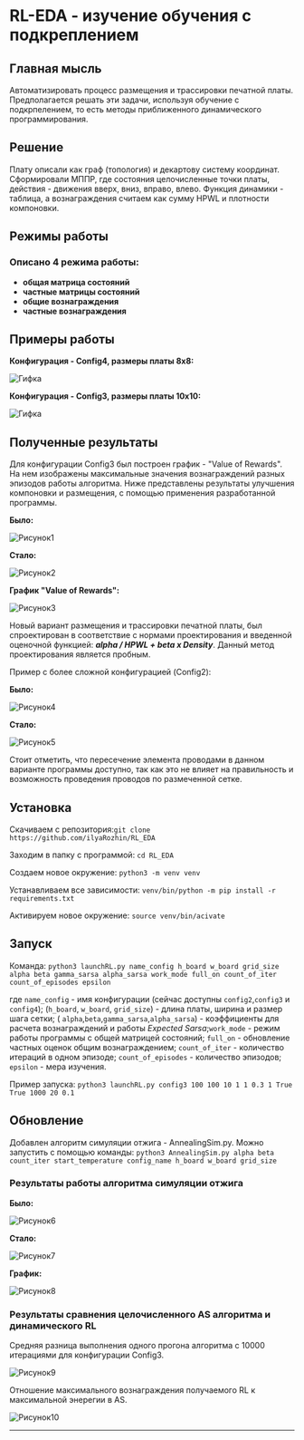 # RL-EDA - изучение обучения с подкреплением
## Главная мысль
Автоматизировать процесс размещения и трассировки печатной платы. Предполагается решать эти задачи, используя обучение с подкрпелением, то есть методы приближенного динамического программирования.
## Решение
Плату описали как граф (топология) и декартову систему координат. Сформировали МППР, где состояния целочисленные точки платы, действия - движения вверх, вниз, вправо, влево. Функция динамики - таблица, а вознаграждения считаем как сумму HPWL и плотности компоновки.
## Режимы работы
### Описано 4 режима работы: 
- **общая матрица состояний**
- **частные матрицы состояний**
- **общие вознаграждения**
- **частные вознаграждения**
## Примеры работы
 **Конфигурация - Config4, размеры платы 8x8:**

![Гифка](results/dynamic_config4.gif)
 
**Конфигурация - Config3, размеры платы 10x10:**

![Гифка](results/dynamic_config3.gif)

## Полученные результаты
Для конфигурации Config3 был построен график - "Value of Rewards". На нем изображены максимальные значения вознаграждений разных эпизодов работы алгоритма. Ниже представлены результаты улучшения компоновки и размещения, с помощью применения разработанной программы.

**Было:**

![Рисунок1](results/StartImage_config3&work=True.png)

**Стало:**

![Рисунок2](results/MaxImage_config3&work=True.png)

**График "Value of Rewards":**

![Рисунок3](results/config3_values_of_rewards.png)

Новый вариант размещения и трассировки печатной платы, был спроектирован в соответствие с нормами проектирования и введенной оценочной функцией: ***alpha / HPWL + beta x Density***. Данный метод проектирования является пробным.

Пример с более сложной конфигурацией (Config2):

**Было:**

![Рисунок4](results/StartMaxConfig2.png) 

**Стало:**

![Рисунок5](results/TestMaxConfig2.png)

Стоит отметить, что пересечение элемента проводами в данном варианте программы доступно, так как это не влияет на правильность и возможность проведения проводов по размеченной сетке.
## Установка
Скачиваем с репозитория:`git clone https://github.com/ilyaRozhin/RL_EDA`

Заходим в папку с программой: `cd RL_EDA`

Создаем новое окружение: `python3 -m venv venv`

Устанавливаем все зависимости: `venv/bin/python -m pip install -r requirements.txt`

Активируем новое окружение: `source venv/bin/acivate`


## Запуск

Команда: `python3 launchRL.py name_config h_board w_board grid_size alpha beta gamma_sarsa alpha_sarsa work_mode full_on count_of_iter count_of_episodes epsilon`

где  `name_config` - имя конфигурации (сейчас доступны `config2`,`config3` и `config4`); (`h_board`, `w_board`, `grid_size`) - длина платы, ширина и размер шага сетки; ( `alpha`,`beta`,`gamma_sarsa`,`alpha_sarsa`) - коэффициенты для расчета вознаграждений и работы  *Expected Sarsa*;`work_mode` - режим работы программы с общей матрицей состояний; `full_on` - обновление частных оценок общим вознаграждением; `count_of_iter` - количество итераций в одном эпизоде; `count_of_episodes` - количество эпизодов; `epsilon` - мера изучения.

Пример запуска: `python3 launchRL.py config3 100 100 10 1 1 0.3 1 True True 1000 20 0.1`


## Обновление
Добавлен алгоритм симуляции отжига - AnnealingSim.py.
Можно запустить с помощью команды: `python3 AnnealingSim.py alpha beta count_iter start_temperature config_name h_board w_board grid_size`

### Результаты работы алгоритма симуляции отжига

**Было:**

![Рисунок6](results/Annealing_StartImage_config3.png)

**Стало:**

![Рисунок7](results/Annealing_MaxImage_config3.png)

**График:**

![Рисунок8](results/Annealing_config3_values_of_energy.png)

### Результаты сравнения целочисленного AS алгоритма и динамического RL

Средняя разница выполнения одного прогона алгоритма с 10000 итерациями для конфигурации Config3.

![Рисунок9](benchmark_results/times_num=100.png)

Отношение максимального вознаграждения получаемого RL к максимальной энерегии в AS.

![Рисунок10](benchmark_results/reward_num=100.png)


---
